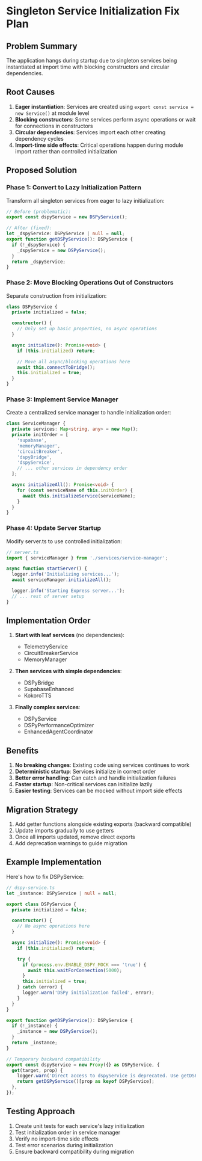 # Singleton Service Initialization Fix Plan

## Problem Summary

The application hangs during startup due to singleton services being instantiated at import time with blocking constructors and circular dependencies.

## Root Causes

1. **Eager instantiation**: Services are created using `export const service = new Service()` at module level
2. **Blocking constructors**: Some services perform async operations or wait for connections in constructors
3. **Circular dependencies**: Services import each other creating dependency cycles
4. **Import-time side effects**: Critical operations happen during module import rather than controlled initialization

## Proposed Solution

### Phase 1: Convert to Lazy Initialization Pattern

Transform all singleton services from eager to lazy initialization:

```typescript
// Before (problematic):
export const dspyService = new DSPyService();

// After (fixed):
let _dspyService: DSPyService | null = null;
export function getDSPyService(): DSPyService {
  if (!_dspyService) {
    _dspyService = new DSPyService();
  }
  return _dspyService;
}
```

### Phase 2: Move Blocking Operations Out of Constructors

Separate construction from initialization:

```typescript
class DSPyService {
  private initialized = false;

  constructor() {
    // Only set up basic properties, no async operations
  }

  async initialize(): Promise<void> {
    if (this.initialized) return;

    // Move all async/blocking operations here
    await this.connectToBridge();
    this.initialized = true;
  }
}
```

### Phase 3: Implement Service Manager

Create a centralized service manager to handle initialization order:

```typescript
class ServiceManager {
  private services: Map<string, any> = new Map();
  private initOrder = [
    'supabase',
    'memoryManager',
    'circuitBreaker',
    'dspyBridge',
    'dspyService',
    // ... other services in dependency order
  ];

  async initializeAll(): Promise<void> {
    for (const serviceName of this.initOrder) {
      await this.initializeService(serviceName);
    }
  }
}
```

### Phase 4: Update Server Startup

Modify server.ts to use controlled initialization:

```typescript
// server.ts
import { serviceManager } from './services/service-manager';

async function startServer() {
  logger.info('Initializing services...');
  await serviceManager.initializeAll();

  logger.info('Starting Express server...');
  // ... rest of server setup
}
```

## Implementation Order

1. **Start with leaf services** (no dependencies):
   - TelemetryService
   - CircuitBreakerService
   - MemoryManager

2. **Then services with simple dependencies**:
   - DSPyBridge
   - SupabaseEnhanced
   - KokoroTTS

3. **Finally complex services**:
   - DSPyService
   - DSPyPerformanceOptimizer
   - EnhancedAgentCoordinator

## Benefits

1. **No breaking changes**: Existing code using services continues to work
2. **Deterministic startup**: Services initialize in correct order
3. **Better error handling**: Can catch and handle initialization failures
4. **Faster startup**: Non-critical services can initialize lazily
5. **Easier testing**: Services can be mocked without import side effects

## Migration Strategy

1. Add getter functions alongside existing exports (backward compatible)
2. Update imports gradually to use getters
3. Once all imports updated, remove direct exports
4. Add deprecation warnings to guide migration

## Example Implementation

Here's how to fix DSPyService:

```typescript
// dspy-service.ts
let _instance: DSPyService | null = null;

export class DSPyService {
  private initialized = false;

  constructor() {
    // No async operations here
  }

  async initialize(): Promise<void> {
    if (this.initialized) return;

    try {
      if (process.env.ENABLE_DSPY_MOCK === 'true') {
        await this.waitForConnection(5000);
      }
      this.initialized = true;
    } catch (error) {
      logger.warn('DSPy initialization failed', error);
    }
  }
}

export function getDSPyService(): DSPyService {
  if (!_instance) {
    _instance = new DSPyService();
  }
  return _instance;
}

// Temporary backward compatibility
export const dspyService = new Proxy({} as DSPyService, {
  get(target, prop) {
    logger.warn('Direct access to dspyService is deprecated. Use getDSPyService() instead.');
    return getDSPyService()[prop as keyof DSPyService];
  },
});
```

## Testing Approach

1. Create unit tests for each service's lazy initialization
2. Test initialization order in service manager
3. Verify no import-time side effects
4. Test error scenarios during initialization
5. Ensure backward compatibility during migration

